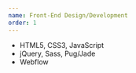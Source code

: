 ```yaml
---
name: Front-End Design/Development
order: 1
---
```

- HTML5, CSS3, JavaScript
- jQuery, Sass, Pug/Jade
- Webflow
